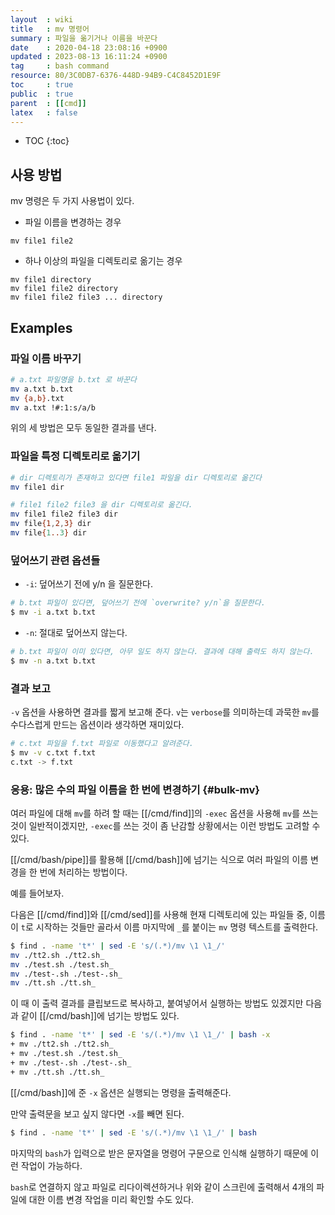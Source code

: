 ```yaml
---
layout  : wiki
title   : mv 명령어
summary : 파일을 옮기거나 이름을 바꾼다
date    : 2020-04-18 23:08:16 +0900
updated : 2023-08-13 16:11:24 +0900
tag     : bash command
resource: 80/3C0DB7-6376-448D-94B9-C4C8452D1E9F
toc     : true
public  : true
parent  : [[cmd]]
latex   : false
---
```

* TOC
{:toc}

## 사용 방법

mv 명령은 두 가지 사용법이 있다.

- 파일 이름을 변경하는 경우

```
mv file1 file2
```

- 하나 이상의 파일을 디렉토리로 옮기는 경우

```
mv file1 directory
mv file1 file2 directory
mv file1 file2 file3 ... directory
```



## Examples

### 파일 이름 바꾸기

```sh
# a.txt 파일명을 b.txt 로 바꾼다
mv a.txt b.txt
mv {a,b}.txt
mv a.txt !#:1:s/a/b
```

위의 세 방법은 모두 동일한 결과를 낸다.

### 파일을 특정 디렉토리로 옮기기

```sh
# dir 디렉토리가 존재하고 있다면 file1 파일을 dir 디렉토리로 옮긴다
mv file1 dir
```

```sh
# file1 file2 file3 을 dir 디렉토리로 옮긴다.
mv file1 file2 file3 dir
mv file{1,2,3} dir
mv file{1..3} dir
```

### 덮어쓰기 관련 옵션들

- `-i`: 덮어쓰기 전에 y/n 을 질문한다.

```sh
# b.txt 파일이 있다면, 덮어쓰기 전에 `overwrite? y/n`을 질문한다.
$ mv -i a.txt b.txt
```

- `-n`: 절대로 덮어쓰지 않는다.

```sh
# b.txt 파일이 이미 있다면, 아무 일도 하지 않는다. 결과에 대해 출력도 하지 않는다.
$ mv -n a.txt b.txt
```

### 결과 보고

`-v` 옵션을 사용하면 결과를 짧게 보고해 준다.
`v`는 `verbose`를 의미하는데 과묵한 `mv`를 수다스럽게 만드는 옵션이라 생각하면 재미있다.

```sh
# c.txt 파일을 f.txt 파일로 이동했다고 알려준다.
$ mv -v c.txt f.txt
c.txt -> f.txt
```

### 응용: 많은 수의 파일 이름을 한 번에 변경하기 {#bulk-mv}

여러 파일에 대해 `mv`를 하려 할 때는 [[/cmd/find]]의 `-exec` 옵션을 사용해 `mv`를 쓰는 것이 일반적이겠지만, `-exec`를 쓰는 것이 좀 난감할 상황에서는 이런 방법도 고려할 수 있다.

[[/cmd/bash/pipe]]를 활용해 [[/cmd/bash]]에 넘기는 식으로 여러 파일의 이름 변경을 한 번에 처리하는 방법이다.

예를 들어보자.

다음은 [[/cmd/find]]와 [[/cmd/sed]]를 사용해 현재 디렉토리에 있는 파일들 중, 이름이 `t`로 시작하는 것들만 골라서 이름 마지막에 `_`를 붙이는 `mv` 명령 텍스트를 출력한다.

```bash
$ find . -name 't*' | sed -E 's/(.*)/mv \1 \1_/'
mv ./tt2.sh ./tt2.sh_
mv ./test.sh ./test.sh_
mv ./test-.sh ./test-.sh_
mv ./tt.sh ./tt.sh_
```

이 때 이 출력 결과를 클립보드로 복사하고, 붙여넣어서 실행하는 방법도 있겠지만 다음과 같이 [[/cmd/bash]]에 넘기는 방법도 있다.

```bash
$ find . -name 't*' | sed -E 's/(.*)/mv \1 \1_/' | bash -x
+ mv ./tt2.sh ./tt2.sh_
+ mv ./test.sh ./test.sh_
+ mv ./test-.sh ./test-.sh_
+ mv ./tt.sh ./tt.sh_
```

[[/cmd/bash]]에 준 `-x` 옵션은 실행되는 명령을 출력해준다.

만약 출력문을 보고 싶지 않다면 `-x`를 빼면 된다.

```bash
$ find . -name 't*' | sed -E 's/(.*)/mv \1 \1_/' | bash
```

마지막의 `bash`가 입력으로 받은 문자열을 명령어 구문으로 인식해 실행하기 때문에 이런 작업이 가능하다.

`bash`로 연결하지 않고 파일로 리다이렉션하거나 위와 같이 스크린에 출력해서 4개의 파일에 대한 이름 변경 작업을 미리 확인할 수도 있다.


